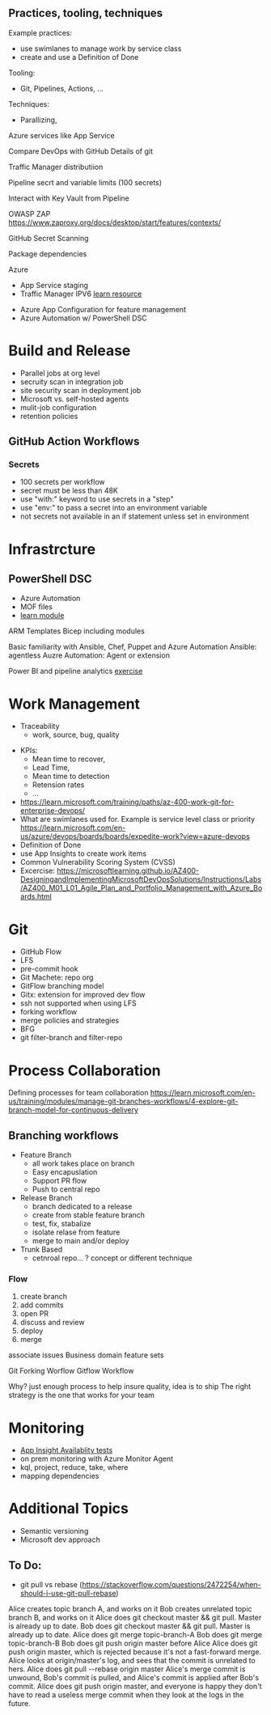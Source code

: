 ## Practices, tooling, techniques

Example practices: 
- use swimlanes to manage work by service class
- create and use a Definition of Done

Tooling:
- Git, Pipelines, Actions,  ...

Techniques:
- Parallizing, 

Azure services like App Service

Compare DevOps with GitHub
Details of git

Traffic Manager distributiion

Pipeline secrt and variable limits (100 secrets)

Interact with Key Vault from Pipeline

OWASP ZAP
https://www.zaproxy.org/docs/desktop/start/features/contexts/

GitHub Secret Scanning

Package dependencies    


Azure 
* App Service staging
* Traffic Manager IPV6 [learn resource](https://learn.microsoft.com/training/modules/implement-canary-releases-dark-launching/3-examine-traffic-manager)
- Azure App Configuration for feature management 
- Azure Automation w/ PowerShell DSC


# Build and Release
* Parallel jobs at org level
* secruity scan in integration job
* site security scan in deployment job
* Microsoft vs. self-hosted agents
* mulit-job configuration
* retention policies

## GitHub Action Workflows
### Secrets
* 100 secrets per workflow
* secret must be less than 48K
* use "with:" keyword to use secrets in a "step"
* use "env:" to pass a secret into an environment variable
* not secrets not available in an if statement unless set in environment



# Infrastrcture

## PowerShell DSC
- Azure Automation
- MOF files
- [learn module](https://learn.microsoft.com/training/modules/implement-desired-state-configuration-dsc/4-explore-azure-automation)

ARM Templates
Bicep including modules

Basic familiarity with Ansible, Chef, Puppet and Azure Automation
Ansible: agentless
Auzre Automation: Agent or extension

Power BI and pipeline analytics [exercise](https://learn.microsoft.com/training/modules/create-release-pipeline/6-monitor-pipeline-health)

# Work Management
- Traceability
  - work, source, bug, quality
* KPIs: 
  * Mean time to recover, 
  * Lead Time, 
  * Mean time to detection
  * Retension rates
  * ...
* https://learn.microsoft.com/training/paths/az-400-work-git-for-enterprise-devops/
* What are swimlanes used for. Example is service level class or priority https://learn.microsoft.com/en-us/azure/devops/boards/boards/expedite-work?view=azure-devops
* Definition of Done
* use App Insights to create work items
* Common Vulnerability Scoring System (CVSS) 
* Excercise: https://microsoftlearning.github.io/AZ400-DesigningandImplementingMicrosoftDevOpsSolutions/Instructions/Labs/AZ400_M01_L01_Agile_Plan_and_Portfolio_Management_with_Azure_Boards.html

# Git
* GitHub Flow
* LFS
* pre-commit hook
* Git Machete: repo org
* GitFlow branching model
* Gitx: extension for improved dev flow
* ssh not supported when using LFS
* forking workflow
* merge policies and strategies
* BFG
* git filter-branch and filter-repo

# Process Collaboration

Defining processes for team collaboration
https://learn.microsoft.com/en-us/training/modules/manage-git-branches-workflows/4-explore-git-branch-model-for-continuous-delivery


## Branching workflows
* Feature Branch
    * all work takes place on branch
    * Easy encapuslation
    * Support PR flow
    - Push to central repo
* Release Branch
    * branch dedicated to a release
    * create from stable feature branch
    * test, fix, stabalize
    * isolate relase from feature
    * merge to main and/or deploy 
* Trunk Based
    * cetnroal repo...
    ? concept or different technique

### Flow
1. create branch
2. add commits
3. open PR
4. discuss and review
5. deploy
6. merge

associate issues
Business domain feature sets


Git Forking Worflow
Gitflow Workflow

Why? just enough process to help insure quality, idea is to ship
The right strategy is the one that works for your team


# Monitoring
* [App Insight Availablity tests](https://learn.microsoft.com/en-us/azure/azure-monitor/app/availability?tabs=standard)
* on prem monitoring with Azure Monitor Agent
* kql, project, reduce, take, where
* mapping dependencies

# Additional Topics
- Semantic versioning
- Microsoft dev approach



## To Do:
* git pull vs rebase (https://stackoverflow.com/questions/2472254/when-should-i-use-git-pull-rebase)

Alice creates topic branch A, and works on it
Bob creates unrelated topic branch B, and works on it
Alice does git checkout master && git pull. Master is already up to date.
Bob does git checkout master && git pull. Master is already up to date.
Alice does git merge topic-branch-A
Bob does git merge topic-branch-B
Bob does git push origin master before Alice
Alice does git push origin master, which is rejected because it's not a fast-forward merge.
Alice looks at origin/master's log, and sees that the commit is unrelated to hers.
Alice does git pull --rebase origin master
Alice's merge commit is unwound, Bob's commit is pulled, and Alice's commit is applied after Bob's commit.
Alice does git push origin master, and everyone is happy they don't have to read a useless merge commit when they look at the logs in the future.

